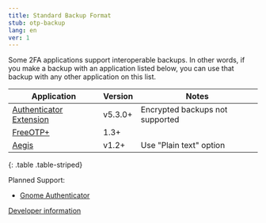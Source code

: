 ```yaml
---
title: Standard Backup Format
stub: otp-backup
lang: en
ver: 1
---
```


Some 2FA applications support interoperable backups. In other words, if you make a backup with an application listed below, you can use that backup with any other application on this list.

| Application | Version | Notes |
| ----------- | ------- | ----- |
| [Authenticator Extension](https://authenticator.cc) | v5.3.0+ | Encrypted backups not supported |
| [FreeOTP+](https://github.com/helloworld1/FreeOTPPlus) | 1.3+ | |
| [Aegis](https://getaegis.app/) | v1.2+ | Use "Plain text" option |
{: .table .table-striped}

Planned Support:

- [Gnome Authenticator](https://gitlab.gnome.org/World/Authenticator)

[Developer information](otp-backup-developer)

